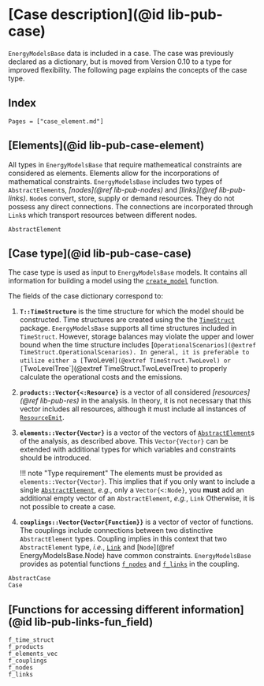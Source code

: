 # [Case description](@id lib-pub-case)

`EnergyModelsBase` data is included in a case.
The case was previously declared as a dictionary, but is moved from Version 0.10 to a type for improved flexibility.
The following page explains the concepts of the case type.

## Index

```@index
Pages = ["case_element.md"]
```

## [Elements](@id lib-pub-case-element)

All types in `EnergyModelsBase` that require mathemeatical constraints are considered as elements.
Elements allow for the incorporations of mathematical constraints.
`EnergyModelsBase` includes two types of `AbstractElement`s, *[nodes](@ref lib-pub-nodes)* and *[links](@ref lib-pub-links)*.
`Node`s convert, store, supply or demand resources.
They do not possess any direct connections.
The connections are incorporated through `Link`s which transport resources between different nodes.

```@docs
AbstractElement
```

## [Case type](@id lib-pub-case-case)

The case type is used as input to `EnergyModelsBase` models.
It contains all information for building a model using the [`create_model`](@ref) function.

The fields of the case dictionary correspond to:

1. **`T::TimeStructure`** is the time structure for which the model should be constructed.
   Time structures are created using the the [`TimeStruct`](https://sintefore.github.io/TimeStruct.jl/stable/) package.
   `EnergyModelsBase` supports all time structures included in `TimeStruct`.
   However, storage balances may violate the upper and lower bound when the time structure includes [`OperationalScenarios](@extref TimeStruct.OperationalScenarios).
   In general, it is preferable to utilize either a [`TwoLevel`](@extref TimeStruct.TwoLevel) or [`TwoLevelTree`](@extref TimeStruct.TwoLevelTree) to properly calculate the operational costs and the emissions.
2. **`products::Vector{<:Resource}`** is a vector of all considered *[resources](@ref lib-pub-res)* in the analysis.
   In theory, it is not necessary that this vector includes all resources, although it must include all instances of [`ResourceEmit`](@ref).
3. **`elements::Vector{Vector}`** is a vector of the vectors of [`AbstractElement`](@ref)s of the analysis, as described above.
   This `Vector{Vector}` can be extended with additional types for which variables and constraints should be introduced.

   !!! note "Type requirement"
       The elements must be provided as `elements::Vector{Vector}`.
       This implies that if you only want to include a single [`AbstractElement`](@ref), *e.g.*, only a `Vector{<:Node}`, you **must** add an additional empty vector of an `AbstractElement`, *e.g.*, `Link`
       Otherwise, it is not possible to create a case.

4. **`couplings::Vector{Vector{Function}}`** is a vector of vector of functions.
   The couplings include connections between two distinctive `AbstractElement` types.
   Coupling implies in this context that two `AbstractElement` type, *i.e.*, [`Link`](@ref) and [`Node`](@ref EnergyModelsBase.Node) have common constraints.
   `EnergyModelsBase` provides as potential functions [`f_nodes`](@ref) and [`f_links`](@ref) in the coupling.

```@docs
AbstractCase
Case
```

## [Functions for accessing different information](@id lib-pub-links-fun_field)

```@docs
f_time_struct
f_products
f_elements_vec
f_couplings
f_nodes
f_links
```
